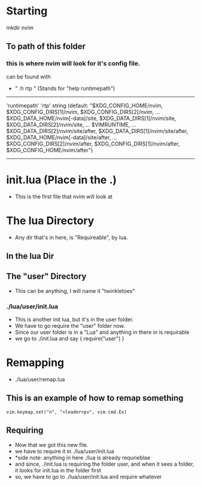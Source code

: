 # Starting

mkdir nvim

## To path of this folder
### this is where nvim will look for it's config file.
can be found with
- " :h rtp " (Stands for "help runtimepath")
------------------------------------------------------------------------------------
'runtimepath' 'rtp'	string	(default:     "$XDG_CONFIG_HOME/nvim,
					       $XDG_CONFIG_DIRS[1]/nvim,
					       $XDG_CONFIG_DIRS[2]/nvim,
					       …
					       $XDG_DATA_HOME/nvim[-data]/site,
					       $XDG_DATA_DIRS[1]/nvim/site,
					       $XDG_DATA_DIRS[2]/nvim/site,
					       …
					       $VIMRUNTIME,
					       …
					       $XDG_DATA_DIRS[2]/nvim/site/after,
					       $XDG_DATA_DIRS[1]/nvim/site/after,
					       $XDG_DATA_HOME/nvim[-data]/site/after,
					       …
					       $XDG_CONFIG_DIRS[2]/nvim/after,
					       $XDG_CONFIG_DIRS[1]/nvim/after,
					       $XDG_CONFIG_HOME/nvim/after")

------------------------------------------------------------------------------------

# init.lua (Place in the .)
- This is the first file that nvim will look at


# The lua Directory
- Any dir that's in here, is "Requireable", by lua.
## In the lua Dir

## The "user" Directory
- This can be anything, I will name it "twinkletoes"
### ./lua/user/init.lua
- This is another init lua, but it's in the user folder.
- We have to go require the "user" folder now.
- Since our user folder is in a "Lua" and anything in there in is requirable
- we go to ./init.lua and say
{ require("user") }







# Remapping
- ./lua/user/remap.lua
## This is an example of how to remap something
`vim.keymap.set("n", "<leader>pv", vim.cmd.Ex)`	
## Requiring
- Now that we got this new file. 
 - we have to require it in ./lua/user/init.lua
 - *side note: anything in here ./lua is already requrieblae
 - and since, ./init.lua is requiring the folder user, and when it sees a folder, it looks for init.lua in the folder first
 - so, we have to go to ./lua/user/init.lua and require whatever
















